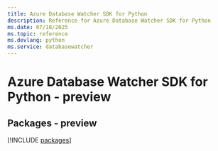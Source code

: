 ```yaml
---
title: Azure Database Watcher SDK for Python
description: Reference for Azure Database Watcher SDK for Python
ms.date: 07/18/2025
ms.topic: reference
ms.devlang: python
ms.service: databasewatcher
---
```

# Azure Database Watcher SDK for Python - preview
## Packages - preview
[!INCLUDE [packages](database-watcher-index.md)]